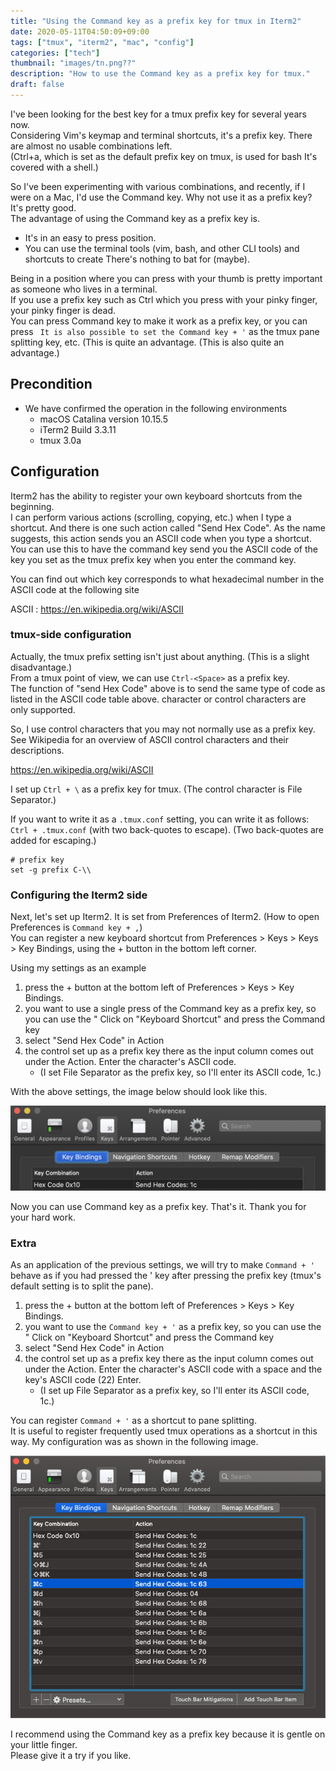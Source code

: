 ```yaml
---
title: "Using the Command key as a prefix key for tmux in Iterm2"
date: 2020-05-11T04:50:09+09:00
tags: ["tmux", "iterm2", "mac", "config"]
categories: ["tech"]
thumbnail: "images/tn.png??"
description: "How to use the Command key as a prefix key for tmux."
draft: false
---
```


I've been looking for the best key for a tmux prefix key for several years now.  
Considering Vim's keymap and terminal shortcuts, it's a prefix key. There are almost no usable combinations left.  
(Ctrl+a, which is set as the default prefix key on tmux, is used for bash It's covered with a shell.)  

So I've been experimenting with various combinations, and recently, if I were on a Mac, I'd use the Command key. Why not use it as a prefix key?  
It's pretty good.  
The advantage of using the Command key as a prefix key is.

- It's in an easy to press position.
- You can use the terminal tools (vim, bash, and other CLI tools) and shortcuts to create There's nothing to bat for (maybe).

Being in a position where you can press with your thumb is pretty important as someone who lives in a terminal.  
If you use a prefix key such as Ctrl which you press with your pinky finger, your pinky finger is dead.  
You can press Command key to make it work as a prefix key, or you can press ` It is also possible to set the Command key + '` as the tmux pane splitting key, etc. (This is quite an advantage.
(This is also quite an advantage.)

## Precondition

- We have confirmed the operation in the following environments
    - macOS Catalina version 10.15.5
    - iTerm2 Build 3.3.11
    - tmux 3.0a

## Configuration

Iterm2 has the ability to register your own keyboard shortcuts from the beginning.  
I can perform various actions (scrolling, copying, etc.) when I type a shortcut. And there is one such action called "Send Hex Code". As the name suggests, this action sends you an ASCII code when you type a shortcut.  
You can use this to have the command key send you the ASCII code of the key you set as the tmux prefix key when you enter the command key.

You can find out which key corresponds to what hexadecimal number in the ASCII code at the following site

ASCII : https://en.wikipedia.org/wiki/ASCII

### tmux-side configuration

Actually, the tmux prefix setting isn't just about anything. (This is a slight disadvantage.)  
From a tmux point of view, we can use `Ctrl-<Space>` as a prefix key.  
The function of "send Hex Code" above is to send the same type of code as listed in the ASCII code table above. character or control characters are only supported.  

So, I use control characters that you may not normally use as a prefix key.  
See Wikipedia for an overview of ASCII control characters and their descriptions.

https://en.wikipedia.org/wiki/ASCII

I set up `Ctrl + \` as a prefix key for tmux. (The control character is File Separator.)

If you want to write it as a `.tmux.conf` setting, you can write it as follows: `Ctrl + .tmux.conf` (with two back-quotes to escape). (Two back-quotes are added for escaping.)

```
# prefix key
set -g prefix C-\\
```

### Configuring the Iterm2 side

Next, let's set up Iterm2. It is set from Preferences of Iterm2. (How to open Preferences is `Command key + ,`)  
You can register a new keyboard shortcut from Preferences > Keys > Keys > Key Bindings, using the + button in the bottom left corner.  

Using my settings as an example

1. press the + button at the bottom left of Preferences > Keys > Key Bindings.
2. you want to use a single press of the Command key as a prefix key, so you can use the " Click on "Keyboard Shortcut" and press the Command key
3. select "Send Hex Code" in Action
4. the control set up as a prefix key there as the input column comes out under the Action. Enter the character's ASCII code.
    - (I set File Separator as the prefix key, so I'll enter its ASCII code, 1c.)

With the above settings, the image below should look like this.

![Image when the Command key is set as a prefix key](./hexcode-setting.png)

Now you can use Command key as a prefix key. That's it. Thank you for your hard work.

### Extra

As an application of the previous settings, we will try to make `Command + '` behave as if you had pressed the ' key after pressing the prefix key (tmux's default setting is to split the pane).

1. press the + button at the bottom left of Preferences > Keys > Key Bindings.
2. you want to use the `Command key + '` as a prefix key, so you can use the " Click on "Keyboard Shortcut" and press the Command key
3. select "Send Hex Code" in Action
4. the control set up as a prefix key there as the input column comes out under the Action. Enter the character's ASCII code with a space and the key's ASCII code (22) Enter.
    - (I set up File Separator as a prefix key, so I'll enter its ASCII code, 1c.)

You can register `Command + '` as a shortcut to pane splitting.  
It is useful to register frequently used tmux operations as a shortcut in this way. My configuration was as shown in the following image.

![The image when I was able to configure various settings](./hexcode-setting2.png)

I recommend using the Command key as a prefix key because it is gentle on your little finger.  
Please give it a try if you like.
